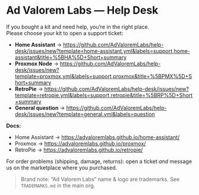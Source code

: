# Ad Valorem Labs — Help Desk

If you bought a kit and need help, you’re in the right place.  
Please choose your kit to open a support ticket:

- **Home Assistant** → https://github.com/AdValoremLabs/help-desk/issues/new?template=home-assistant.yml&labels=support,home-assistant&title=%5BHA%5D+Short+summary
- **Proxmox Node** → https://github.com/AdValoremLabs/help-desk/issues/new?template=proxmox.yml&labels=support,proxmox&title=%5BPMX%5D+Short+summary
- **RetroPie** → https://github.com/AdValoremLabs/help-desk/issues/new?template=retropie.yml&labels=support,retropie&title=%5BRP%5D+Short+summary
- **General question** → https://github.com/AdValoremLabs/help-desk/issues/new?template=general.yml&labels=question

**Docs:**
- Home Assistant → https://advaloremlabs.github.io/home-assistant/
- Proxmox → https://advaloremlabs.github.io/proxmox/
- RetroPie → https://advaloremlabs.github.io/retropie/

For order problems (shipping, damage, returns): open a ticket *and* message us on the marketplace where you purchased.

> Brand note: “Ad Valorem Labs” name & logo are trademarks. See `TRADEMARKS.md` in the main org.
